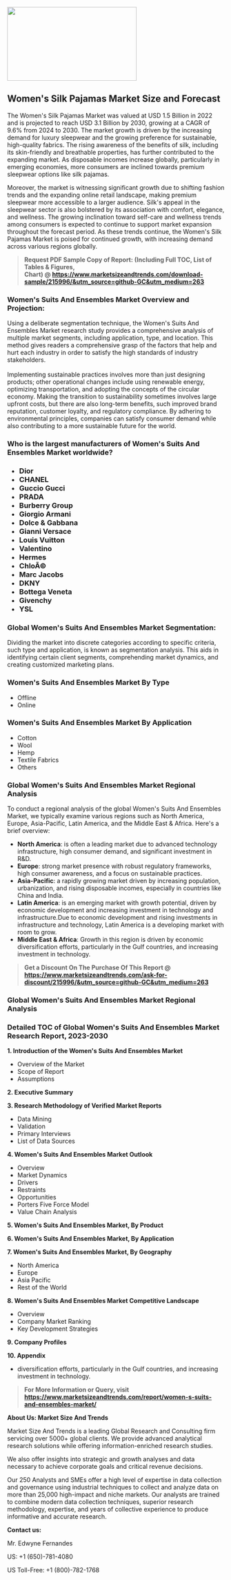 <p><img class="alignnone size-medium wp-image-20088" src="https://ffe5etoiles.com/wp-content/uploads/2024/12/MST1-300x171.png" alt="" width="300" height="171" /></p><h2>Women's Silk Pajamas Market Size and Forecast</h2><p>The Women's Silk Pajamas Market was valued at USD 1.5 Billion in 2022 and is projected to reach USD 3.1 Billion by 2030, growing at a CAGR of 9.6% from 2024 to 2030. The market growth is driven by the increasing demand for luxury sleepwear and the growing preference for sustainable, high-quality fabrics. The rising awareness of the benefits of silk, including its skin-friendly and breathable properties, has further contributed to the expanding market. As disposable incomes increase globally, particularly in emerging economies, more consumers are inclined towards premium sleepwear options like silk pajamas.</p><p>Moreover, the market is witnessing significant growth due to shifting fashion trends and the expanding online retail landscape, making premium sleepwear more accessible to a larger audience. Silk's appeal in the sleepwear sector is also bolstered by its association with comfort, elegance, and wellness. The growing inclination toward self-care and wellness trends among consumers is expected to continue to support market expansion throughout the forecast period. As these trends continue, the Women's Silk Pajamas Market is poised for continued growth, with increasing demand across various regions globally.</p></p><blockquote id="" class=""><strong>Request PDF Sample Copy of Report: (Including Full TOC, List of Tables &amp; Figures, Chart)&nbsp;@&nbsp;<strong><a href="https://www.marketsizeandtrends.com/download-sample/215996/&utm_source=github-GC&utm_medium=263" target="_blank">https://www.marketsizeandtrends.com/download-sample/215996/&utm_source=github-GC&utm_medium=263</a></strong></strong></blockquote><h3 id="" class="">Women's Suits And Ensembles Market&nbsp;Overview and Projection:</h3><p id="" class="">Using a deliberate segmentation technique, the Women's Suits And Ensembles Market research study provides a comprehensive analysis of multiple market segments, including application, type, and location. This method gives readers a comprehensive grasp of the factors that help and hurt each industry in order to satisfy the high standards of industry stakeholders. <br /> <br />Implementing sustainable practices involves more than just designing products; other operational changes include using renewable energy, optimizing transportation, and adopting the concepts of the circular economy. Making the transition to sustainability sometimes involves large upfront costs, but there are also long-term benefits, such improved brand reputation, customer loyalty, and regulatory compliance. By adhering to environmental principles, companies can satisfy consumer demand while also contributing to a more sustainable future for the world.</p><h3 id="" class="">Who is the largest manufacturers of&nbsp;Women's Suits And Ensembles Market worldwide?</h3><h3 class=""><p><ul><li>Dior </li><li> CHANEL </li><li> Guccio Gucci </li><li> PRADA </li><li> Burberry Group </li><li> Giorgio Armani </li><li> Dolce & Gabbana </li><li> Gianni Versace </li><li> Louis Vuitton </li><li> Valentino </li><li> Hermes </li><li> ChloÃ© </li><li> Marc Jacobs </li><li> DKNY </li><li> Bottega Veneta </li><li> Givenchy </li><li> YSL</li></ul></p></h3><h3 id="" class="">Global&nbsp;Women's Suits And Ensembles Market Segmentation:</h3><p id="" class="">Dividing the market into discrete categories according to specific criteria, such type and application, is known as segmentation analysis. This aids in identifying certain client segments, comprehending market dynamics, and creating customized marketing plans.</p><h3 id="" class="">Women's Suits And Ensembles Market&nbsp;By Type</h3><p><p><ul><li>Offline</li><li> Online</p></li></ul></p></p><h3 id="" class="">Women's Suits And Ensembles Market&nbsp;By Application</h3><p class=""><p><ul><li>Cotton</li><li> Wool</li><li> Hemp</li><li> Textile Fabrics</li><li> Others</li></ul></p></p><h3 id="" class="">Global Women's Suits And Ensembles Market Regional Analysis</h3><p id="" class="">To conduct a regional analysis of the global Women's Suits And Ensembles Market, we typically examine various regions such as North America, Europe, Asia-Pacific, Latin America, and the Middle East &amp; Africa. Here's a brief overview:</p><ul><li><strong>North America</strong>: is often a leading market due to advanced technology infrastructure, high consumer demand, and significant investment in R&amp;D.</li><li><strong>Europe</strong>: strong market presence with robust regulatory frameworks, high consumer awareness, and a focus on sustainable practices.</li><li><strong>Asia-Pacific</strong>: a rapidly growing market driven by increasing population, urbanization, and rising disposable incomes, especially in countries like China and India.</li><li><strong>Latin America</strong>: is an emerging market with growth potential, driven by economic development and increasing investment in technology and infrastructure.Due to economic development and rising investments in infrastructure and technology, Latin America is a developing market with room to grow.</li><li><strong>Middle East &amp; Africa</strong>: Growth in this region is driven by economic diversification efforts, particularly in the Gulf countries, and increasing investment in technology.</li></ul><blockquote id="" class=""><strong>Get a Discount On The Purchase Of This Report @ <strong><a href="https://www.marketsizeandtrends.com/ask-for-discount/215996/&utm_source=github-GC&utm_medium=263" target="_blank">https://www.marketsizeandtrends.com/ask-for-discount/215996/&utm_source=github-GC&utm_medium=263</a></strong></strong></blockquote><h3 id="" class="">Global Women's Suits And Ensembles Market Regional Analysis</h3><h3 id="" class="">Detailed TOC of Global Women's Suits And Ensembles Market Research Report, 2023-2030</h3><p id="" class=""><strong>1. Introduction of the Women's Suits And Ensembles Market</strong></p><ul><li>Overview of the Market</li><li>Scope of Report</li><li>Assumptions</li></ul><p id="" class=""><strong>2. Executive Summary</strong></p><p id="" class=""><strong>3. Research Methodology of Verified Market Reports</strong></p><ul><li>Data Mining</li><li>Validation</li><li>Primary Interviews</li><li>List of Data Sources</li></ul><p id="" class=""><strong>4. Women's Suits And Ensembles Market Outlook</strong></p><ul><li>Overview</li><li>Market Dynamics</li><li>Drivers</li><li>Restraints</li><li>Opportunities</li><li>Porters Five Force Model</li><li>Value Chain Analysis</li></ul><p id="" class=""><strong>5. Women's Suits And Ensembles Market, By Product</strong></p><p id="" class=""><strong>6. Women's Suits And Ensembles Market, By Application</strong></p><p id="" class=""><strong>7. Women's Suits And Ensembles Market, By Geography</strong></p><ul><li>North America</li><li>Europe</li><li>Asia Pacific</li><li>Rest of the World</li></ul><p id="" class=""><strong>8. Women's Suits And Ensembles Market Competitive Landscape</strong></p><ul><li>Overview</li><li>Company Market Ranking</li><li>Key Development Strategies</li></ul><p id="" class=""><strong>9. Company Profiles</strong></p><p id="" class=""><strong>10. Appendix</strong></p><ul><li>diversification efforts, particularly in the Gulf countries, and increasing investment in technology.</li></ul><blockquote id="" class=""><strong>For More Information or Query, visit <strong><strong><a href="https://www.marketsizeandtrends.com/report/women-s-suits-and-ensembles-market/" target="_blank">https://www.marketsizeandtrends.com/report/women-s-suits-and-ensembles-market/</a></strong></strong></strong></blockquote><p id="" class=""><strong>About Us: Market Size And Trends</strong></p><p id="" class="">Market Size And Trends is a leading Global Research and Consulting firm servicing over 5000+ global clients. We provide advanced analytical research solutions while offering information-enriched research studies.</p><p id="" class="">We also offer insights into strategic and growth analyses and data necessary to achieve corporate goals and critical revenue decisions.</p><p id="" class="">Our 250 Analysts and SMEs offer a high level of expertise in data collection and governance using industrial techniques to collect and analyze data on more than 25,000 high-impact and niche markets. Our analysts are trained to combine modern data collection techniques, superior research methodology, expertise, and years of collective experience to produce informative and accurate research.</p><p id="" class=""><strong>Contact us:</strong></p><p id="" class="">Mr. Edwyne Fernandes</p><p id="" class="">US: +1 (650)-781-4080</p><p id="" class="">US Toll-Free: +1 (800)-782-1768</p>
